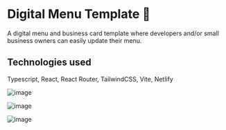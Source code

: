 # Digital Menu Template 🍝
A digital menu and business card template where developers and/or small business owners can easily update their menu.

## Technologies used
Typescript, React, React Router, TailwindCSS, Vite, Netlify

![image](https://github.com/rhtra/ts-tw-digital-menu/assets/14370821/c164bc3a-e735-4c0b-a6ea-ed2f72322559)

![image](https://github.com/rhtra/ts-tw-digital-menu/assets/14370821/8bc6d930-7ff5-466e-9778-731218dc80f0)

![image](https://github.com/rhtra/ts-tw-digital-menu/assets/14370821/a4a26b36-63bc-4ce9-ae15-df6d55d78899)



